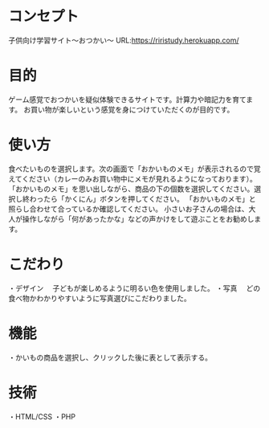 # コンセプト
子供向け学習サイト〜おつかい〜
URL:<https://riristudy.herokuapp.com/>

# 目的
ゲーム感覚でおつかいを疑似体験できるサイトです。計算力や暗記力を育てます。
お買い物が楽しいという感覚を身につけていただくのが目的です。

# 使い方
食べたいものを選択します。次の画面で「おかいものメモ」が表示されるので覚えてください（カレーのみお買い物中にメモが見れるようになっております）。
「おかいものメモ」を思い出しながら、商品の下の個数を選択してください。選択し終わったら「かくにん」ボタンを押してください。
「おかいものメモ」と照らし合わせて合っているか確認してください。
小さいお子さんの場合は、大人が操作しながら「何があったかな」などの声かけをして遊ぶことをお勧めします。

# こだわり
・デザイン
　子どもが楽しめるように明るい色を使用しました。
・写真
　どの食べ物かわかりやすいように写真選びにこだわりました。


# 機能
・かいもの商品を選択し、クリックした後に表として表示する。

# 技術
・HTML/CSS
・PHP